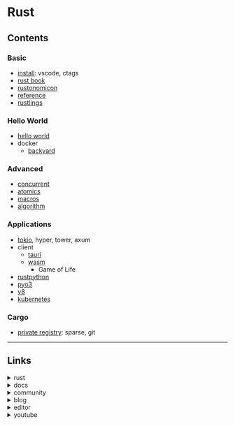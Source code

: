 # Rust

## Contents

### Basic

- [install](docs/install.md): vscode, ctags
- [rust book](docs/book.md)
- [rustonomicon](docs/nomicon.md)
- [reference](docs/reference.md)
- [rustlings](src/rustlings/README.md)

### Hello World

- [hello world](src/helloworld/README.md)
- docker
  - [backyard](src/container/backyard/README.md)

### Advanced

- [concurrent](src/concurrent/README.md)
- [atomics](src/atomics/README.md)
- [macros](src/macros/README.md)
- [algorithm](https://github.com/rurumimic/algorithm-rs)

### Applications

- [tokio](src/tokio/README.md), hyper, tower, axum
- client
  - [tauri](src/tauri/README.md)
  - [wasm](src/wasm/README.md)
    - Game of Life
- [rustpython](src/python/README.md)
- [pyo3](src/pyo3/README.md)
- [v8](src/v8/README.md)
- [kubernetes](src/kubernetes/README.md)

### Cargo

- [private registry](cargo/private_registry/README.md): sparse, git

---

## Links

<details>
    <summary>rust</summary>

- [rust](https://www.rust-lang.org)
  - [tools](https://www.rust-lang.org/tools)
  - [install](https://www.rust-lang.org/tools/install)
  - [learn](https://www.rust-lang.org/learn)

</details>
<details>
    <summary>docs</summary>

- [rust by example](https://doc.rust-lang.org/rust-by-example/)
- [book](https://doc.rust-lang.org/book/) + [quiz](https://rust-book.cs.brown.edu)
- [rustlings](https://github.com/rust-lang/rustlings)
- core
  - [create std](https://doc.rust-lang.org/std/)
  - [edition guide](https://doc.rust-lang.org/edition-guide)
  - [cargo](https://github.com/rust-lang/cargo): package manager
    - [doc](https://doc.rust-lang.org/cargo/index.html)
    - [fmt](https://github.com/rust-lang/rustfmt)
    - [clippy](https://github.com/rust-lang/rust-clippy)
  - [rustdoc](https://doc.rust-lang.org/rustdoc)
  - [rustc](https://doc.rust-lang.org/rustc)
  - [error codes](https://doc.rust-lang.org/error_codes)
- skills
  - [cli](https://rust-cli.github.io/book)
  - [wasm](https://rustwasm.github.io/docs/book/)
  - [embedded](https://doc.rust-lang.org/stable/embedded-book)
- master
  - [reference](https://doc.rust-lang.org/reference)
  - [rustonomicon](https://doc.rust-lang.org/stable/nomicon/)
  - [unstable](https://doc.rust-lang.org/nightly/unstable-book)
  - [unsafe code guidelines](https://rust-lang.github.io/unsafe-code-guidelines)
- [api guidelines](https://rust-lang.github.io/api-guidelines/)
- [little book of rust macros](https://danielkeep.github.io/tlborm/book/index.html)

</details>
<details>
    <summary>community</summary>

- [community](https://www.rust-lang.org/community)
  - [users forum](https://users.rust-lang.org)

</details>
<details>
    <summary>blog</summary>

- blog: [main](https://blog.rust-lang.org/)
- blog: [inside](<https://blog.rust-lang.org/inside-rust>)

</details>
<details>
    <summary>editor</summary>

- [vim](https://github.com/rust-lang/rust.vim)

</details>
<details>
    <summary>youtube</summary>

- [send is not about ownership](https://www.youtube.com/watch?v=eRxqX5_UxaY) by Alice Ryhl

</details>

